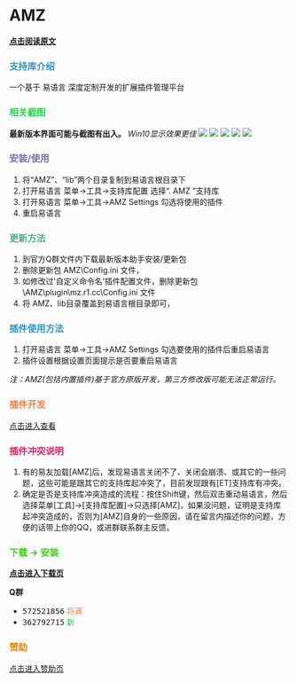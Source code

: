 # AMZ

**[点击阅读原文](http://arae.cc/post/25800.html)**


### <font color="#3094C6">支持库介绍</font>
一个基于 易语言 深度定制开发的扩展插件管理平台


### <font color="#2BD44F">相关截图</font>

**最新版本界面可能与截图有出入。**
_Win10显示效果更佳_
![](https://wx1.sinaimg.cn/large/0060lm7Tly1fyop8i7xt7j30lv0f30ut.jpg?AMZ-01)
![](https://wx1.sinaimg.cn/large/0060lm7Tly1fyop8hz0g0j30lu0f3ta0.jpg?AMZ-02)
![](https://wx1.sinaimg.cn/large/0060lm7Tly1fyop8hyrskj30lu0f3jsn.jpg?AMZ-03)
![](https://wx1.sinaimg.cn/large/0060lm7Tly1fyopd52yq4j30lu0f3wfi.jpg?AMZ-04)
![](https://wx1.sinaimg.cn/large/0060lm7Tly1fyop8hys9aj30lu0f3t9m.jpg?AMZ-05)

<!--
### <font color="#FEB100">更新说明</font>
[点击进入查看](http://arae.cc/post/25763.html)
-->
### <font color="#776DB2">安装/使用</font>
1. 将“AMZ”、“lib”两个目录复制到易语言根目录下
2. 打开易语言 菜单->工具->支持库配置  选择“. AMZ ”支持库
3. 打开易语言 菜单->工具->AMZ Settings 勾选将使用的插件
4. 重启易语言


### <font color="#51AD88">更新方法</font>
1. 到官方Q群文件内下载最新版本助手安装/更新包
2. 删除更新包 AMZ\Config.ini 文件，
3. 如修改过'自定义命令名'插件配置文件，删除更新包 \AMZ\plugin\mz.r1.cc\Config.ini 文件
4. 将 AMZ、lib目录覆盖到易语言根目录即可，


### <font color="#3094C6">插件使用方法</font>
1. 打开易语言 菜单->工具->AMZ Settings 勾选要使用的插件后重启易语言
2. 插件设置根据设置页面提示是否要重启易语言

_注：AMZ(包括内置插件)基于官方原版开发，第三方修改版可能无法正常运行。_


### <font color="#FE7E40">插件开发</font>
[点击进入查看](http://arae.cc/tags/AMZ-DevDoc/)


### <font color="#D9266E">插件冲突说明</font>
1. 有的易友加载[AMZ]后，发现易语言关闭不了、关闭会崩溃、或其它的一些问题，这些可能是跟其它的支持库起冲突了，目前发现跟有[ET]支持库有冲突。
2. 确定是否是支持库冲突造成的流程：按住Shift键，然后双击重动易语言，然后选择菜单[工具]→[支持库配置]→只选择[AMZ]，如果没问题，证明是支持库起冲突造成的，否则为[AMZ]自身的一些原因，请在留言内描述你的问题，方便的话带上你的QQ，或进群联系群主反馈。


### <font color="#34D10E">下载 -> 安装</font>


**[点击进入下载页](https://github.com/25H/AMZ/releases/latest)**


**Q群**
  * <kbd>572521856</kbd> <kbd><font color="#FE7E40">将满</font></kbd>
  * <kbd>362792715</kbd> <kbd><font color="#2CBE4E">新</font></kbd>

### <font color="#F78009">赞助</font>

[点击进入赞助页](http://arae.cc/z/about.html#打赏-amp-赞助)
